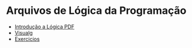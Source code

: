# Arquivos de Lógica da Programação

* [Introdução a Lógica PDF](/)
* [Visualg](/)
* [Exercicios](/)
